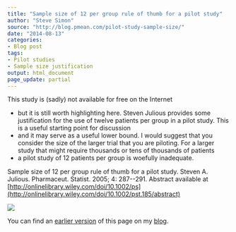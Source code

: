 ```yaml
---
title: "Sample size of 12 per group rule of thumb for a pilot study"
author: "Steve Simon"
source: "http://blog.pmean.com/pilot-study-sample-size/"
date: "2014-08-13"
categories:
- Blog post
tags:
- Pilot studies
- Sample size justification
output: html_document
page_update: partial
---
```


This study is (sadly) not available for free on the Internet
- but it is
still worth highlighting here. Steven Julious provides some
justification for the use of twelve patients per group in a pilot study.
This is a useful starting point for discussion
- and it may serve as a
useful lower bound. I would suggest that you consider the size of the
larger trial that you are piloting. For a larger study that might
require thousands or tens of thousands of patients
- a pilot study of 12
patients per group is woefully inadequate.

<!---More--->

Sample size of 12 per group rule of thumb for a pilot study. Steven A.
Julious. Pharmaceut. Statist. 2005; 4: 287--291. Abstract available at
[http://onlinelibrary.wiley.com/doi/10.1002/ps](http://onlinelibrary.wiley.com/doi/10.1002/pst.185/abstract)

![](http://www.pmean.com/new-images/14/pilot-study-sample-size01.png)

You can find an [earlier version][sim1] of this page on my [blog][sim2].

[sim1]: http://blog.pmean.com/pilot-study-sample-size/
[sim2]: http://blog.pmean.com